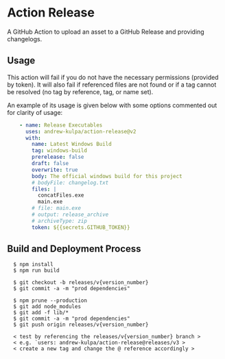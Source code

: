 # Action Release

A GitHub Action to upload an asset to a GitHub Release and providing changelogs.


Usage
-------
This action will fail if you do not have the necessary permissions (provided by token). It will also fail if referenced files are not found or if a tag cannot be resolved (no tag by reference, tag, or name set).

An example of its usage is given below with some options commented out for clarity of usage:
```yaml
    - name: Release Executables
      uses: andrew-kulpa/action-release@v2
      with:
        name: Latest Windows Build
        tag: windows-build
        prerelease: false
        draft: false
        overwrite: true
        body: The official windows build for this project
        # bodyFile: changelog.txt
        files: |
          concatFiles.exe
          main.exe
        # file: main.exe
        # output: release_archive
        # archiveType: zip
        token: ${{secrets.GITHUB_TOKEN}}
```

Build and Deployment Process
-------------
```
  $ npm install
  $ npm run build
  
  $ git checkout -b releases/v{version_number}
  $ git commit -a -m "prod dependencies"

  $ npm prune --production
  $ git add node_modules
  $ git add -f lib/*
  $ git commit -a -m "prod dependencies"
  $ git push origin releases/v{version_number}
  
  < test by referencing the releases/v{version_number} branch >
  < e.g. `users: andrew-kulpa/action-release@releases/v3 >
  < create a new tag and change the @ reference accordingly >
```
